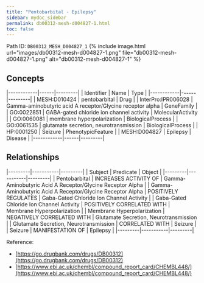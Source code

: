 ```yaml
---
title: "Pentobarbital - Epilepsy"
sidebar: mydoc_sidebar
permalink: db00312-mesh-d004827-1.html
toc: false 
---
```



Path ID: `DB00312_MESH_D004827_1`
{% include image.html url="images/db00312-mesh-d004827-1.png" file="db00312-mesh-d004827-1.png" alt="db00312-mesh-d004827-1" %}

## Concepts

|------------|------|---------|
| Identifier | Name | Type    |
|------------|------|---------|
| MESH:D010424 | pentobarbital | Drug |
| InterPro:IPR006028 | Gamma-aminobutyric acid A receptor/Glycine receptor alpha | GeneFamily |
| GO:0022851 | GABA-gated chloride ion channel activity | MolecularActivity |
| GO:0060081 | membrane hyperpolarization | BiologicalProcess |
| GO:0061535 | glutamate secretion, neurotransmission | BiologicalProcess |
| HP:0001250 | Seizure | PhenotypicFeature |
| MESH:D004827 | Epilepsy | Disease |
|------------|------|---------|

## Relationships

|---------|-----------|---------|
| Subject | Predicate | Object  |
|---------|-----------|---------|
| Pentobarbital | INCREASES ACTIVITY OF | Gamma-Aminobutyric Acid A Receptor/Glycine Receptor Alpha |
| Gamma-Aminobutyric Acid A Receptor/Glycine Receptor Alpha | POSITIVELY REGULATES | Gaba-Gated Chloride Ion Channel Activity |
| Gaba-Gated Chloride Ion Channel Activity | POSITIVELY CORRELATED WITH | Membrane Hyperpolarization |
| Membrane Hyperpolarization | NEGATIVELY CORRELATED WITH | Glutamate Secretion, Neurotransmission |
| Glutamate Secretion, Neurotransmission | CORRELATED WITH | Seizure |
| Seizure | MANIFESTATION OF | Epilepsy |
|---------|-----------|---------|

Reference: 
  - [https://go.drugbank.com/drugs/DB00312](https://go.drugbank.com/drugs/DB00312)
  - [https://www.ebi.ac.uk/chembl/compound_report_card/CHEMBL448/](https://www.ebi.ac.uk/chembl/compound_report_card/CHEMBL448/)
